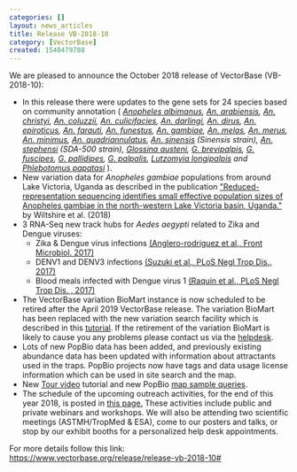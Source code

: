 ```yaml
---
categories: []
layout: news_articles
title: Release VB-2018-10
category: [VectorBase]
created: 1540479788
---
```

We are pleased to announce the October 2018 release of VectorBase (VB-2018-10):
<ul>
<li>In this release there were updates to the gene sets for 24 species based on community annotation ( <i>
<a href="https://www.vectorbase.org/organisms/anopheles-albimanus">Anopheles albimanus</a>, 
<a href="https://www.vectorbase.org/organisms/anopheles-arabiensis">An. arabiensis</a>, 
<a href="https://www.vectorbase.org/organisms/anopheles-christyi">An. christyi</a>, 
<a href="https://www.vectorbase.org/organisms/anopheles-coluzzii">An. coluzzii</a>, 
<a href="https://www.vectorbase.org/organisms/anopheles-culicifacies">An. culicifacies</a>, 
<a href="https://www.vectorbase.org/organisms/anopheles-darlingi">An. darlingi</a>, 
<a href="https://www.vectorbase.org/organisms/anopheles-dirus">An. dirus</a>, 
<a href="https://www.vectorbase.org/organisms/anopheles-epiroticus">An. epiroticus</a>, 
<a href="https://www.vectorbase.org/organisms/anopheles-farauti">An. farauti</a>, 
<a href="https://www.vectorbase.org/organisms/anopheles-funestus">An. funestus</a>, 
<a href="https://www.vectorbase.org/organisms/anopheles-gambiae">An. gambiae</a>, 
<a href="https://www.vectorbase.org/organisms/anopheles-melas">An. melas</a>, 
<a href="https://www.vectorbase.org/organisms/anopheles-merus">An. merus</a>, 
<a href="https://www.vectorbase.org/organisms/anopheles-minimus">An. minimus</a>, 
<a href="https://www.vectorbase.org/organisms/anopheles-quadriannulatus">An. quadriannulatus</a>, 
<a href="https://www.vectorbase.org/organisms/anopheles-sinensis">An. sinensis</a> (Sinensis strain), 
<a href="https://www.vectorbase.org/organisms/anopheles-stephensi">An. stephensi</a> (SDA-500 strain), 
<a href="https://www.vectorbase.org/organisms/glossina-austeni">Glossina austeni</a>, 
<a href="https://www.vectorbase.org/organisms/glossina-brevipalpis">G. brevipalpis</a>, 
<a href="https://www.vectorbase.org/organisms/glossina-fuscipes">G. fuscipes</a>, 
<a href="https://www.vectorbase.org/organisms/glossina-pallidipes">G. pallidipes</a>, 
<a href="https://www.vectorbase.org/organisms/glossina-palpalis">G. palpalis</a>, 
<a href="https://www.vectorbase.org/organisms/lutzomyia-longipalpis">Lutzomyia longipalpis</a>  and
<a href="https://www.vectorbase.org/organisms/phlebotomus-papatasi">Phlebotomus papatasi</a>  </i>).
</li>
<li>New variation data for <i>Anopheles gambiae</i> populations from around Lake Victoria, Uganda as described in the publication <a href="/publications/reduced-representation-sequencing-identifies-small-effective-population-sizes-anopheles">"Reduced-representation sequencing identifies small effective population sizes of Anopheles gambiae in the north-western Lake Victoria basin, Uganda."</a> by Wiltshire et al. (2018)</li>
<li>3 RNA-Seq new track hubs for <i>Aedes aegypti</i> related to Zika and Dengue viruses:
  <ul>   
   <li> Zika & Dengue virus infections <a href="https://www.ncbi.nlm.nih.gov//pubmed/29109710">(Anglero-rodriguez et al., Front Microbiol. 2017)</a> </li>
   <li> DENV1 and DENV3 infections <a href="https://www.ncbi.nlm.nih.gov/pubmed/28539440">(Suzuki et al., PLoS Negl Trop Dis., 2017)</a> </li>
   <li> Blood meals infected with Dengue virus 1 <a href="https://www.ncbi.nlm.nih.gov//pubmed/29261661">(Raquin et al., PLoS Negl Trop Dis. , 2017)</a></li>
  </ul>
</li>
<li>The VectorBase variation BioMart instance is now scheduled to be retired after the April 2019 VectorBase release. The variation BioMart has been replaced with the new variation search facility which is described in this <a href="/tutorials/tools-and-resources-tutorials/variation">tutorial</a>. If the retirement of the variation BioMart is likely to cause you any problems please contact us via the <a href="https://www.vectorbase.org/contact">helpdesk</a>. </li>
<li>Lots of new PopBio data has been added, and previously existing abundance data has been updated with information about attractants used in the traps.  PopBio projects now have tags and data usage license information which can be used in site search and the map.</li>
<li>New <a href="/tutorials/general-tutorials/tour">Tour video</a> tutorial and new PopBio <a href="/tutorials/tools-and-resources-tutorials/population-biology-popbio">map sample queries</a>.</li>
<li>The schedule of the upcoming outreach activities, for the end of this year 2018, is posted in <a href="/workshops">this page.</a> These activities include public and private webinars and workshops. We will also be attending two scientific meetings (ASTMH/TropMed & ESA), come to our posters and talks, or stop by our exhibit booths for a personalized help desk appointments.</li>
</ul>
 
<p>For more details follow this link: <a href="https://www.vectorbase.org/release/release-vb-2018-10#">https://www.vectorbase.org/release/release-vb-2018-10#</a></p>
